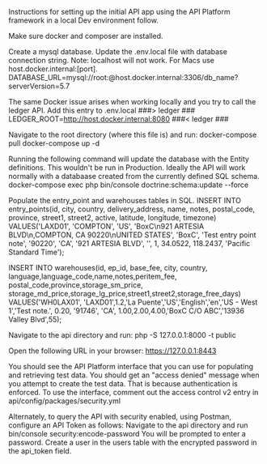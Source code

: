 
Instructions for setting up the initial API app using the API Platform framework in a local Dev environment follow. 

Make sure docker and composer are installed.   

Create a mysql database. Update the .env.local file with database connection string. Note: localhost will not work. For Macs use host.docker.internal:[port].
DATABASE_URL=mysql://root:@host.docker.internal:3306/db_name?serverVersion=5.7

The same Docker issue arises when working locally and you try to call the ledger API. Add this entry to .env.local
###> ledger ###
LEDGER_ROOT=http://host.docker.internal:8080
###< ledger ###

Navigate to the root directory (where this file is) and run:
docker-compose pull
docker-compose up -d

Running the following command will update the database with the Entity definitions. This wouldn't be run in Production. Ideally the API will work normally with a databaase created from the currently defined SQL schema.  
docker-compose exec php bin/console doctrine:schema:update --force 

Populate the entry_point and warehouses tables in SQL.
INSERT INTO entry_points(id, city, country, delivery_address, name, notes, postal_code, province, street1, street2, active, latitude, longitude, timezone) VALUES('LAXD01', 'COMPTON', 'US', 'BoxC\n921 ARTESIA BLVD\n,COMPTON, CA 90220\nUNITED STATES', 'BoxC', 'Test entry point note', '90220', 'CA', '921 ARTESIA BLVD', '', 1, 34.0522, 118.2437, 'Pacific Standard Time');

INSERT INTO warehouses(id, ep_id, base_fee, city, country, language,language_code,name,notes,peritem_fee, postal_code,province,storage_sm_price, storage_md_price,storage_lg_price,street1,street2,storage_free_days) VALUES('WH0LAX01', 'LAXD01',1.2,'La Puente','US','English','en','US - West 1','Test note.', 0.20, '91746', 'CA', 1.00,2.00,4.00,'BoxC C/O ABC','13936 Valley Blvd',55); 

Navigate to the api directory and run:
php -S 127.0.0.1:8000 -t public

Open the following URL in your browser:
https://127.0.0.1:8443

You should see the API Platform interface that you can use for populating and retrieving test data. You should get an "access denied" message when you attempt to create the test data. That is because authentication is enforced. To use the interface, comment out the access control v2 entry in api/config/packages/security.yml 

Alternately, to query the API with security enabled, using Postman, configure an API Token as follows:
Navigate to the api directory and run bin/console security:encode-password
You will be prompted to enter a password. Create a user in the users table with the encrypted password in the api_token field.



